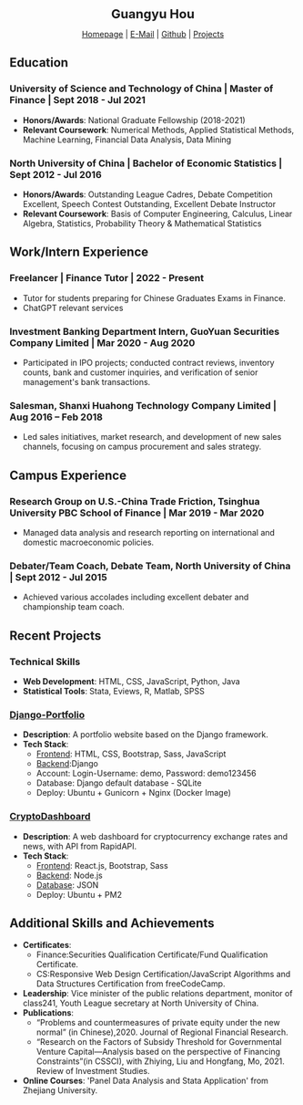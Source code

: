 
<p align="center"><strong style="font-size: 22px;">Guangyu Hou</strong></p>
<p align="center">            
            <a href="https://hougarry.github.io/"><i class="fa-solid fa-house"></i> Homepage</a>
            |   <a href=mailto:“houguangyu@ustc.edu”><i class="fa-solid fa-envelope"></i> E-Mail</a>
            |  <a href="https://github.com/hougarry"><i class="fa-brands fa-github"></i> Github</a>
            |  <a href="https://hougarry.github.io/projects/"><i class="fa-solid fa-bars-progress"></i> Projects</a>
</p>

## Education
### University of Science and Technology of China   |   Master of Finance   |   Sept 2018 - Jul 2021
- **Honors/Awards**: National Graduate Fellowship (2018-2021)
- **Relevant Coursework**: Numerical Methods, Applied Statistical Methods, Machine Learning, Financial Data Analysis, Data Mining

### North University of China   |   Bachelor of Economic Statistics   |   Sept 2012 - Jul 2016
- **Honors/Awards**: Outstanding League Cadres, Debate Competition Excellent, Speech Contest Outstanding, Excellent Debate Instructor
- **Relevant Coursework**: Basis of Computer Engineering, Calculus, Linear Algebra, Statistics, Probability Theory & Mathematical Statistics

## Work/Intern Experience
### Freelancer   |   Finance Tutor   |    2022 - Present
- Tutor for students preparing for Chinese Graduates Exams in Finance.
- ChatGPT relevant services

### Investment Banking Department Intern, GuoYuan Securities Company Limited   |   Mar 2020 - Aug 2020
- Participated in IPO projects; conducted contract reviews, inventory counts, bank and customer inquiries, and verification of senior management's bank transactions.

### Salesman, Shanxi Huahong Technology Company Limited   |   Aug 2016 – Feb 2018
- Led sales initiatives, market research, and development of new sales channels, focusing on campus procurement and sales strategy.

## Campus Experience
### Research Group on U.S.-China Trade Friction, Tsinghua University PBC School of Finance   |   Mar 2019 - Mar 2020
- Managed data analysis and research reporting on international and domestic macroeconomic policies.

### Debater/Team Coach, Debate Team, North University of China   |   Sept 2012 - Jul 2015
- Achieved various accolades including excellent debater and championship team coach.


## Recent Projects

### Technical Skills
- **Web Development**: HTML, CSS, JavaScript, Python, Java
- **Statistical Tools**: Stata, Eviews, R, Matlab, SPSS

### [Django-Portfolio](https://hougarry.github.io/projects/django-portfolio)
- **Description**: A portfolio website based on the Django framework.
- **Tech Stack**:
  - [Frontend](http://159.233.207.23:8000/): HTML, CSS, Bootstrap, Sass, JavaScript
  - [Backend](http://159.223.207.23:8000/admin/login/?next=/admin/):Django
  - Account: Login-Username: demo, Password: demo123456
  - Database: Django default database - SQLite
  - Deploy: Ubuntu + Gunicorn + Nginx (Docker Image)

### [CryptoDashboard](https://hougarry.github.io/projects/cryptodashboard)
- **Description**: A web dashboard for cryptocurrency exchange rates and news, with API from RapidAPI.
- **Tech Stack**:
  - [Frontend](http://159.223.207.23:3000/): React.js, Bootstrap, Sass
  - [Backend](http://159.223.207.23:4000/): Node.js
  - [Database](http://159.223.207.23:4000/news): JSON
  - Deploy: Ubuntu + PM2



## Additional Skills and Achievements
- **Certificates**: 
    - Finance:Securities Qualification Certificate/Fund Qualification Certificate.
    - CS:Responsive Web Design Certification/JavaScript Algorithms and Data Structures Certification from freeCodeCamp.
- **Leadership**: Vice minister of the public relations department, monitor of class241, Youth League secretary at North University of China.
- **Publications**: 
    - “Problems and countermeasures of private equity under the new normal” (in Chinese),2020. Journal of Regional Financial Research.
    - “Research on the Factors of Subsidy Threshold for Governmental Venture Capital—Analysis based on the perspective of Financing Constraints”(in CSSCI), with Zhiying, Liu and Hongfang, Mo, 2021. Review of Investment Studies.
- **Online Courses**: 'Panel Data Analysis and Stata Application' from Zhejiang University.
